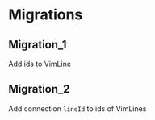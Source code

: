 # Migrations

## Migration_1

Add ids to VimLine

## Migration_2

Add connection `lineId` to ids of VimLines
